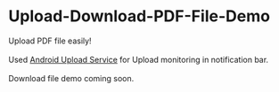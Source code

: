 # Upload-Download-PDF-File-Demo

Upload PDF file easily!<br><br>
Used <a href="https://github.com/gotev/android-upload-service">Android Upload Service</a> for Upload monitoring in notification bar.<br><br>
Download file demo coming soon.
